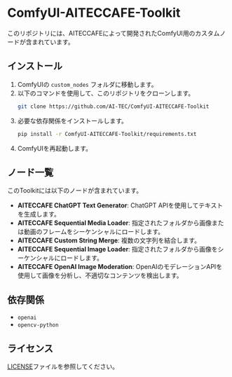 # ComfyUI-AITECCAFE-Toolkit

このリポジトリには、AITECCAFEによって開発されたComfyUI用のカスタムノードが含まれています。

## インストール

1. ComfyUIの `custom_nodes` フォルダに移動します。
2. 以下のコマンドを使用して、このリポジトリをクローンします。
   ```bash
   git clone https://github.com/AI-TEC/ComfyUI-AITECCAFE-Toolkit
   ```
3. 必要な依存関係をインストールします。
   ```bash
   pip install -r ComfyUI-AITECCAFE-Toolkit/requirements.txt
   ```
4. ComfyUIを再起動します。

## ノード一覧

このToolkitには以下のノードが含まれています。

*   **AITECCAFE ChatGPT Text Generator**: ChatGPT APIを使用してテキストを生成します。
*   **AITECCAFE Sequential Media Loader**: 指定されたフォルダから画像または動画のフレームをシーケンシャルにロードします。
*   **AITECCAFE Custom String Merge**: 複数の文字列を結合します。
*   **AITECCAFE Sequential Image Loader**: 指定されたフォルダから画像をシーケンシャルにロードします。
*   **AITECCAFE OpenAI Image Moderation**: OpenAIのモデレーションAPIを使用して画像を分析し、不適切なコンテンツを検出します。

## 依存関係

- `openai`
- `opencv-python`

## ライセンス

[LICENSE](LICENSE)ファイルを参照してください。

